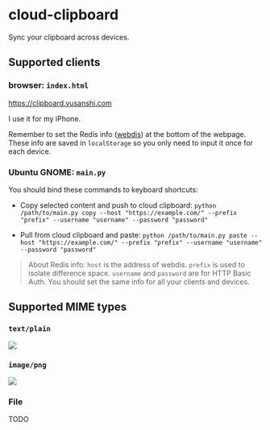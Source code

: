 # cloud-clipboard

Sync your clipboard across devices.

##  Supported clients

### browser: `index.html`

<https://clipboard.yusanshi.com>

I use it for my iPhone.

Remember to set the Redis info ([webdis](https://github.com/nicolasff/webdis)) at the bottom of the webpage. These info are saved in `localStorage` so you only need to input it once for each device.

### Ubuntu GNOME: `main.py`

You should bind these commands to keyboard shortcuts:

- Copy selected content and push to cloud clipboard: `python /path/to/main.py copy --host "https://example.com/" --prefix "prefix" --username "username" --password "password"`
  
- Pull from cloud clipboard and paste: `python /path/to/main.py paste --host "https://example.com/" --prefix "prefix" --username "username" --password "password"`
  
> About Redis info: `host` is the address of webdis. `prefix` is used to isolate difference space. `username` and `password` are for HTTP Basic Auth. You should set the same info for all your clients and devices.



## Supported MIME types

### `text/plain`

  ![](https://github.com/yusanshi/cloud-clipboard/assets/36265606/ede5557f-fab9-4209-a967-066dda80dd8e)

### `image/png`

  ![](https://github.com/yusanshi/cloud-clipboard/assets/36265606/f5c62bc3-bc66-4729-b606-f894ea6a202a)

### File

TODO
